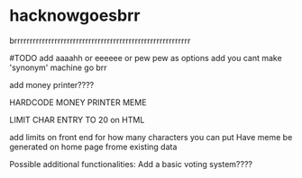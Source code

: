 # hacknowgoesbrr
brrrrrrrrrrrrrrrrrrrrrrrrrrrrrrrrrrrrrrrrrrrrrrrrrrrrrrrrr


#TODO 
add aaaahh or eeeeee or pew pew as options
add you cant make 'synonym' machine go brr

add money printer????

HARDCODE MONEY PRINTER MEME

LIMIT CHAR ENTRY TO 20 on HTML

add limits on front end for how many characters you can put
Have meme be generated on home page frome existing data

Possible additional functionalities:
Add a basic voting system????
